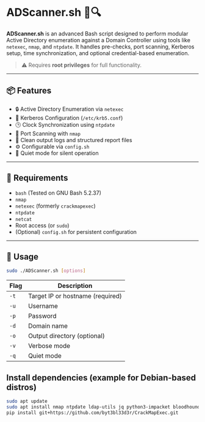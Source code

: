 # ADScanner.sh 🧠🔍

**ADScanner.sh** is an advanced Bash script designed to perform modular Active Directory enumeration against a Domain Controller using tools like `netexec`, `nmap`, and `ntpdate`. It handles pre-checks, port scanning, Kerberos setup, time synchronization, and optional credential-based enumeration.

> ⚠️ Requires **root privileges** for full functionality.

---

## 📦 Features

- 🔒 Active Directory Enumeration via `netexec`
- 🔐 Kerberos Configuration (`/etc/krb5.conf`)
- 🕒 Clock Synchronization using `ntpdate`
- 🚪 Port Scanning with `nmap`
- 📄 Clean output logs and structured report files
- ⚙️ Configurable via `config.sh`
- 💬 Quiet mode for silent operation

---

## 🧰 Requirements

- `bash` (Tested on GNU Bash 5.2.37)
- `nmap`
- `netexec` (formerly `crackmapexec`)
- `ntpdate`
- `netcat`
- Root access (or `sudo`)
- (Optional) `config.sh` for persistent configuration

---

## 🚀 Usage

```bash
sudo ./ADScanner.sh [options]
```

| Flag         | Description                                  |
| ------------ | -------------------------------------------- |
| `-t`         | Target IP or hostname (required)             |
| `-u`         | Username                                     |
| `-p`         | Password                                     |
| `-d`         | Domain name                                  |
| `-o`         | Output directory (optional)                  |
| `-v`         | Verbose mode                                 |
| `-q`         | Quiet mode                                   |

## Install dependencies (example for Debian-based distros)
```bash
sudo apt update
sudo apt install nmap ntpdate ldap-utils jq python3-impacket bloodhound-python
pip install git+https://github.com/byt3bl33d3r/CrackMapExec.git
```

